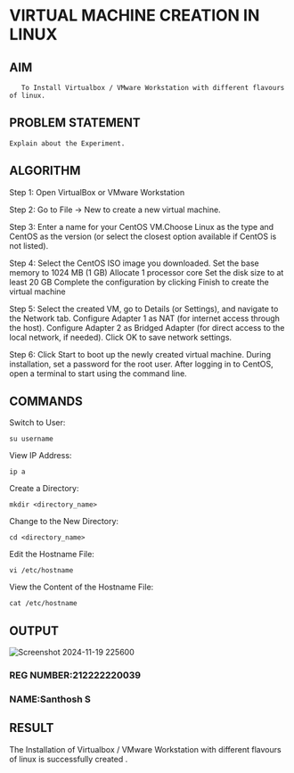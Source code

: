  # VIRTUAL MACHINE CREATION IN LINUX
  ## AIM
       To Install Virtualbox / VMware Workstation with different flavours of linux.
## PROBLEM STATEMENT
    Explain about the Experiment.

## ALGORITHM
 Step 1: Open VirtualBox or VMware Workstation

Step 2: Go to File -> New to create a new virtual machine.

Step 3: Enter a name for your CentOS VM.Choose Linux as the type and CentOS as the version (or select the closest option available if CentOS is not listed).

Step 4: Select the CentOS ISO image you downloaded. Set the base memory to 1024 MB (1 GB) Allocate 1 processor core Set the disk size to at least 20 GB Complete the configuration by clicking Finish to create the virtual machine

Step 5: Select the created VM, go to Details (or Settings), and navigate to the Network tab. Configure Adapter 1 as NAT (for internet access through the host). Configure Adapter 2 as Bridged Adapter (for direct access to the local network, if needed). Click OK to save network settings.

Step 6: Click Start to boot up the newly created virtual machine. During installation, set a password for the root user. After logging in to CentOS, open a terminal to start using the command line.
## COMMANDS
Switch to User:
```
su username
```
View IP Address:
```
ip a
```
Create a Directory:
```
mkdir <directory_name>
```
Change to the New Directory:
```
cd <directory_name>
```
Edit the Hostname File:
```
vi /etc/hostname
```
View the Content of the Hostname File:
```
cat /etc/hostname
```

## OUTPUT

![Screenshot 2024-11-19 225600](https://github.com/user-attachments/assets/4e6053f7-a614-473e-834a-b45033ac410b)


### REG NUMBER:212222220039
### NAME:Santhosh S
 
## RESULT
 The Installation of Virtualbox / VMware Workstation with different flavours of linux is successfully created .

  


